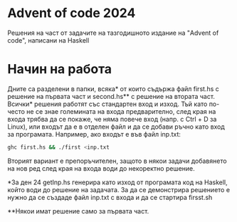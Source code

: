 # Advent of code 2024
Решения на част от задачите на тазгодишното издание на "Advent of code", написани на Haskell

# Начин на работа
Дните са разделени в папки, всяка* от които съдържа файл first.hs с решение на първата част и second.hs** с решение на втората част. Всички* решения работят със стандартен вход и изход. Тъй като по-често не се знае големината на входа предварително, след края на входа трябва да се покаже, че няма повече вход (напр. с Ctrl + D за Linux), или входът да е в отделен файл и да се добави ръчно като вход за програмата. Например, ако входът е във файл inp.txt:

```bash
ghc first.hs && ./first <inp.txt
```

Вторият вариант е препоръчителен, защото в някои задачи добавянето на нов ред след края на входа води до некоректно решение.

*За ден 24 getInp.hs генерира като изход от програмата код на Haskell, който води до решение на задачата. За да се демонстрира решението е нужно да се създаде файл inp.txt с входа и да се стартира firsst.sh

**Някои имат решение само за първата част.